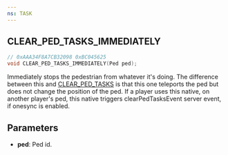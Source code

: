 ```yaml
---
ns: TASK
---
```

## CLEAR_PED_TASKS_IMMEDIATELY

```c
// 0xAAA34F8A7CB32098 0xBC045625
void CLEAR_PED_TASKS_IMMEDIATELY(Ped ped);
```

Immediately stops the pedestrian from whatever it's doing. The difference between this and [CLEAR_PED_TASKS](#_0xE1EF3C1216AFF2CD) is that this one teleports the ped but does not change the position of the ped.
If a player uses this native, on another player's ped, this native triggers clearPedTasksEvent server event, if onesync is enabled.

## Parameters
* **ped**: Ped id.

